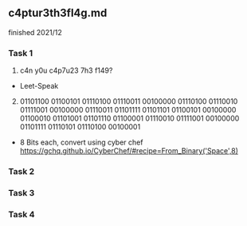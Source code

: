 ## c4ptur3th3fl4g.md

finished 2021/12

### Task 1
1. c4n y0u c4p7u23 7h3 f149?
  * Leet-Speak
2. 01101100 01100101 01110100 01110011 00100000 01110100 01110010 01111001 00100000 01110011 01101111 01101101 01100101 00100000 01100010 01101001 01101110 01100001 01110010 01111001 00100000 01101111 01110101 01110100 00100001
  * 8 Bits each, convert using cyber chef <https://gchq.github.io/CyberChef/#recipe=From_Binary('Space',8)>

### Task 2
### Task 3
### Task 4
